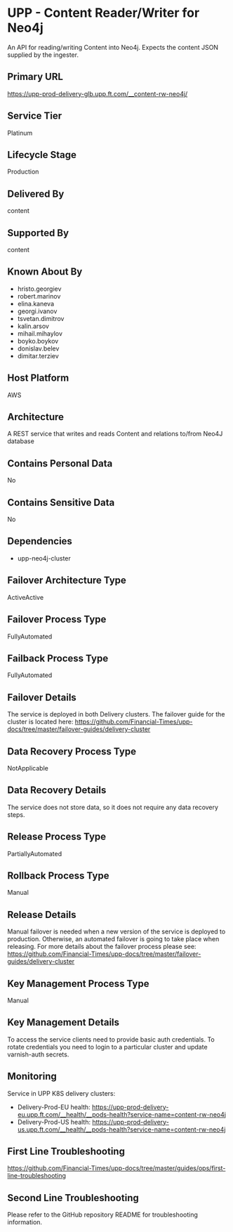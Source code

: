# UPP - Content Reader/Writer for Neo4j

An API for reading/writing Content into Neo4j. Expects the content JSON supplied by the ingester.

## Primary URL

<https://upp-prod-delivery-glb.upp.ft.com/__content-rw-neo4j/>

## Service Tier

Platinum

## Lifecycle Stage

Production

## Delivered By

content

## Supported By

content

## Known About By

- hristo.georgiev
- robert.marinov
- elina.kaneva
- georgi.ivanov
- tsvetan.dimitrov
- kalin.arsov
- mihail.mihaylov
- boyko.boykov
- donislav.belev
- dimitar.terziev

## Host Platform

AWS

## Architecture

A REST service that writes and reads Content and relations to/from Neo4J database

## Contains Personal Data

No

## Contains Sensitive Data

No

## Dependencies

- upp-neo4j-cluster

## Failover Architecture Type

ActiveActive

## Failover Process Type

FullyAutomated

## Failback Process Type

FullyAutomated

## Failover Details

The service is deployed in both Delivery clusters. The failover guide for the cluster is located here:
<https://github.com/Financial-Times/upp-docs/tree/master/failover-guides/delivery-cluster>

## Data Recovery Process Type

NotApplicable

## Data Recovery Details

The service does not store data, so it does not require any data recovery steps.

## Release Process Type

PartiallyAutomated

## Rollback Process Type

Manual

## Release Details

Manual failover is needed when a new version of the service is deployed to production. Otherwise, an automated failover is going to take place when releasing. For more details about the failover process please see: <https://github.com/Financial-Times/upp-docs/tree/master/failover-guides/delivery-cluster>

## Key Management Process Type

Manual

## Key Management Details

To access the service clients need to provide basic auth credentials.
To rotate credentials you need to login to a particular cluster and update varnish-auth secrets.

## Monitoring

Service in UPP K8S delivery clusters:

- Delivery-Prod-EU health: <https://upp-prod-delivery-eu.upp.ft.com/__health/__pods-health?service-name=content-rw-neo4j>
- Delivery-Prod-US health: <https://upp-prod-delivery-us.upp.ft.com/__health/__pods-health?service-name=content-rw-neo4j>

## First Line Troubleshooting

<https://github.com/Financial-Times/upp-docs/tree/master/guides/ops/first-line-troubleshooting>

## Second Line Troubleshooting

Please refer to the GitHub repository README for troubleshooting information.
